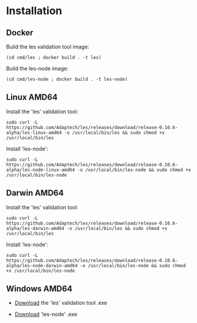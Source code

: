 # Installation

## Docker

Build the les validation tool image:

```(cd cmd/les ; docker build . -t les)```

Build the les-node image:

```(cd cmd/les-node ; docker build . -t les-node)```

## Linux AMD64

Install the 'les' validation tool:

```sudo curl -L https://github.com/Adaptech/les/releases/download/release-0.10.6-alpha/les-linux-amd64 -o /usr/local/bin/les && sudo chmod +x /usr/local/bin/les```

Install 'les-node':

```sudo curl -L https://github.com/Adaptech/les/releases/download/release-0.10.6-alpha/les-node-linux-amd64 -o /usr/local/bin/les-node && sudo chmod +x /usr/local/bin/les-node```

## Darwin AMD64

Install the 'les' validation tool:

```sudo curl -L https://github.com/Adaptech/les/releases/download/release-0.10.6-alpha/les-darwin-amd64 -o /usr/local/bin/les && sudo chmod +x /usr/local/bin/les```

Install 'les-node':

```sudo curl -L https://github.com/Adaptech/les/releases/download/release-0.10.6-alpha/les-node-darwin-amd64 -o /usr/local/bin/les-node && sudo chmod +x /usr/local/bin/les-node```

## Windows AMD64

* [Download](https://github.com/Adaptech/les/releases/download/release-0.10.6-alpha/les-windows-amd64.exe) the 'les' validation tool .exe

* [Download](https://github.com/Adaptech/les/releases/download/release-0.10.6-alpha/les-node-windows-amd64.exe) 'les-node' .exe

